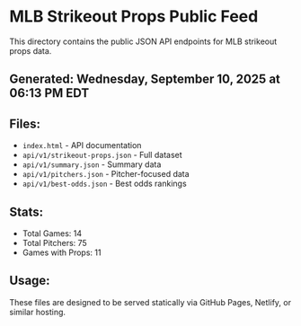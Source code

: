 # MLB Strikeout Props Public Feed

This directory contains the public JSON API endpoints for MLB strikeout props data.

## Generated: Wednesday, September 10, 2025 at 06:13 PM EDT

## Files:
- `index.html` - API documentation
- `api/v1/strikeout-props.json` - Full dataset
- `api/v1/summary.json` - Summary data
- `api/v1/pitchers.json` - Pitcher-focused data  
- `api/v1/best-odds.json` - Best odds rankings

## Stats:
- Total Games: 14
- Total Pitchers: 75
- Games with Props: 11

## Usage:
These files are designed to be served statically via GitHub Pages, Netlify, or similar hosting.
